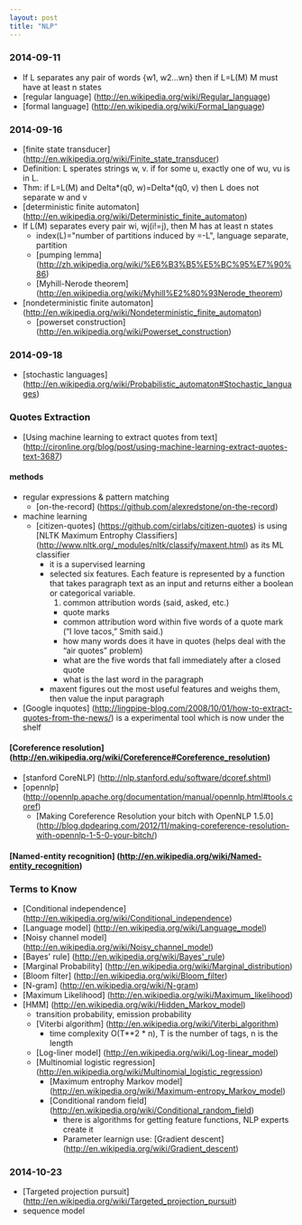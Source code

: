 ```yaml
---
layout: post
title: "NLP"
---
```


### 2014-09-11
* If L separates any pair of words {w1, w2...wn} then if L=L(M) M must have at least n states
* [regular language] (http://en.wikipedia.org/wiki/Regular_language)
* [formal language] (http://en.wikipedia.org/wiki/Formal_language)

### 2014-09-16
* [finite state transducer] (http://en.wikipedia.org/wiki/Finite_state_transducer)
* Definition: L sperates strings w, v. if for some u, exactly one of wu, vu is in L.
* Thm: if L=L(M) and Delta*(q0, w)=Delta*(q0, v) then L does not separate w and v
* [deterministic finite automaton] (http://en.wikipedia.org/wiki/Deterministic_finite_automaton)
* If L(M) separates every pair wi, wj(i!=j), then M has at least n states
    * index(L)="number of partitions induced by =-L", language separate, partition
    * [pumping lemma] (http://zh.wikipedia.org/wiki/%E6%B3%B5%E5%BC%95%E7%90%86)
    * [Myhill-Nerode theorem] (http://en.wikipedia.org/wiki/Myhill%E2%80%93Nerode_theorem)
* [nondeterministic finite automaton] (http://en.wikipedia.org/wiki/Nondeterministic_finite_automaton)
    * [powerset construction] (http://en.wikipedia.org/wiki/Powerset_construction)

### 2014-09-18
* [stochastic languages] (http://en.wikipedia.org/wiki/Probabilistic_automaton#Stochastic_languages)

### Quotes Extraction
* [Using machine learning to extract quotes from text] (http://cironline.org/blog/post/using-machine-learning-extract-quotes-text-3687)

#### methods
* regular expressions & pattern matching
    * [on-the-record] (https://github.com/alexredstone/on-the-record)
* machine learning
    * [citizen-quotes] (https://github.com/cirlabs/citizen-quotes) is using [NLTK Maximum Entrophy Classifiers] (http://www.nltk.org/_modules/nltk/classify/maxent.html) as its ML classifier
        * it is a supervised learning
        * selected six features. Each feature is represented by a function that takes paragraph text as an input and returns either a boolean or categorical variable.
            1. common attribution words (said, asked, etc.)
            - quote marks
            - common attribution word within five words of a quote mark (“I love tacos,” Smith said.)
            - how many words does it have in quotes (helps deal with the “air quotes” problem)
            - what are the five words that fall immediately after a closed quote
            - what is the last word in the paragraph
        * maxent figures out the most useful features and weighs them, then value the input paragraph
* [Google inquotes] (http://lingpipe-blog.com/2008/10/01/how-to-extract-quotes-from-the-news/) is a experimental tool which is now under the shelf

#### [Coreference resolution] (http://en.wikipedia.org/wiki/Coreference#Coreference_resolution)
* [stanford CoreNLP] (http://nlp.stanford.edu/software/dcoref.shtml)
* [opennlp] (http://opennlp.apache.org/documentation/manual/opennlp.html#tools.coref)
    * [Making Coreference Resolution your bitch with OpenNLP 1.5.0] (http://blog.dpdearing.com/2012/11/making-coreference-resolution-with-opennlp-1-5-0-your-bitch/)

#### [Named-entity recognition] (http://en.wikipedia.org/wiki/Named-entity_recognition)

### Terms to Know
* [Conditional independence] (http://en.wikipedia.org/wiki/Conditional_independence)
* [Language model] (http://en.wikipedia.org/wiki/Language_model)
* [Noisy channel model] (http://en.wikipedia.org/wiki/Noisy_channel_model)
* [Bayes' rule] (http://en.wikipedia.org/wiki/Bayes'_rule)
* [Marginal Probability] (http://en.wikipedia.org/wiki/Marginal_distribution)
* [Bloom filter] (http://en.wikipedia.org/wiki/Bloom_filter)
* [N-gram] (http://en.wikipedia.org/wiki/N-gram)
* [Maximum Likelihood] (http://en.wikipedia.org/wiki/Maximum_likelihood)
* [HMM] (http://en.wikipedia.org/wiki/Hidden_Markov_model)
    * transition probability, emission probability
    * [Viterbi algorithm] (http://en.wikipedia.org/wiki/Viterbi_algorithm)
        * time complexity O(T**2 * n), T is the number of tags, n is the length
    * [Log-liner model] (http://en.wikipedia.org/wiki/Log-linear_model)
    * [Multinomial logistic regression] (http://en.wikipedia.org/wiki/Multinomial_logistic_regression)
        * [Maximum entrophy Markov model] (http://en.wikipedia.org/wiki/Maximum-entropy_Markov_model)
        * [Conditional random field] (http://en.wikipedia.org/wiki/Conditional_random_field)
            * there is algorithms for getting feature functions, NLP experts create it
            * Parameter learnign use: [Gradient descent] (http://en.wikipedia.org/wiki/Gradient_descent)

### 2014-10-23
* [Targeted projection pursuit] (http://en.wikipedia.org/wiki/Targeted_projection_pursuit)
* sequence model
